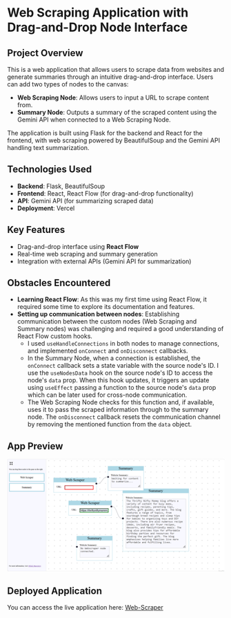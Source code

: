 # Web Scraping Application with Drag-and-Drop Node Interface

## Project Overview
This is a web application that allows users to scrape data from websites and generate summaries through an intuitive drag-and-drop interface. Users can add two types of nodes to the canvas:
- **Web Scraping Node**: Allows users to input a URL to scrape content from.
- **Summary Node**: Outputs a summary of the scraped content using the Gemini API when connected to a Web Scraping Node.

The application is built using Flask for the backend and React for the frontend, with web scraping powered by BeautifulSoup and the Gemini API handling text summarization.

## Technologies Used
- **Backend**: Flask, BeautifulSoup
- **Frontend**: React, React Flow (for drag-and-drop functionality)
- **API**: Gemini API (for summarizing scraped data)
- **Deployment**: Vercel

## Key Features
- Drag-and-drop interface using **React Flow**
- Real-time web scraping and summary generation
- Integration with external APIs (Gemini API for summarization)

## Obstacles Encountered
- **Learning React Flow**: As this was my first time using React Flow, it required some time to explore its documentation and features.
- **Setting up communication between nodes**: Establishing communication between the custom nodes (Web Scraping and Summary nodes) was challenging and required a good understanding of React Flow custom hooks. 
   - I used `useHandleConnections` in both nodes to manage connections, and implemented `onConnect` and `onDisconnect` callbacks.
   - In the Summary Node, when a connection is established, the `onConnect` callback sets a state variable with the source node's ID. I use the `useNodesData` hook on the source node's ID to access the node's `data` prop. When this hook updates, it triggers an update using `useEffect` passing a function to the source node's `data` prop which can be later used for cross-node communication.
   - The Web Scraping Node checks for this function and, if available, uses it to pass the scraped information through to the summary node. The `onDisconnect` callback resets the communication channel by removing the mentioned function from the `data` object.

## App Preview
![preview](./web-scraper-preview.png)

## Deployed Application
You can access the live application here: [Web-Scraper](https://web-scraper-weld-tau.vercel.app/)
